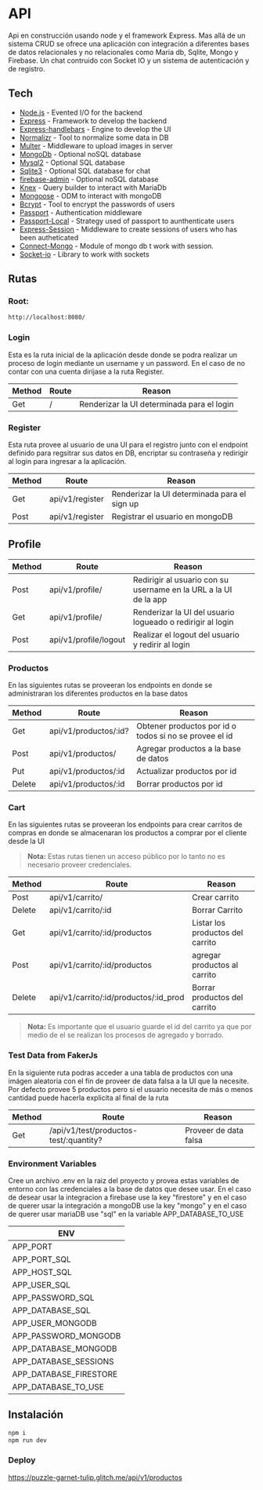 # API

Api en construcción usando node y el framework Express. Mas allá de un sistema CRUD se ofrece una aplicación con integración a diferentes bases de datos relacionales y no relacionales como Maria db, Sqlite, Mongo y Firebase. Un chat contruido con Socket IO y un sistema de autenticación y de registro.

## Tech

- [Node.js](https://nodejs.org/en/) - Evented I/O for the backend
- [Express](https://expressjs.com/es/) - Framework to develop the backend
- [Express-handlebars](https://www.npmjs.com/package/express-handlebars) - Engine to develop the UI
- [Normalizr](https://www.npmjs.com/package/normalizr) - Tool to normalize some data in DB
- [Multer](https://www.npmjs.com/package/multer) - Middleware to upload images in server
- [MongoDb](https://www.mongodb.com/) - Optional noSQL database
- [Mysql2](https://www.npmjs.com/package/mysql2) - Optional SQL database
- [Sqlite3](https://www.sqlite.org/index.html) - Optional SQL database for chat
- [firebase-admin](https://www.npmjs.com/package/firebase-admin) - Optional noSQL database
- [Knex](https://knexjs.org/) - Query builder to interact with MariaDb
- [Mongoose](https://mongoosejs.com/) - ODM to interact with mongoDB
- [Bcrypt](https://www.npmjs.com/package/bcrypt) - Tool to encrypt the passwords of users
- [Passport](https://www.passportjs.org/) - Authentication middleware
- [Passport-Local](https://www.passportjs.org/packages/passport-local/) - Strategy used of passport to aunthenticate users
- [Express-Session](https://www.npmjs.com/package/express-session) - Middleware to create sessions of users who has been autheticated
- [Connect-Mongo](https://www.npmjs.com/package/connect-mongo) - Module of mongo db t work with session.
- [Socket-io](https://socket.io/) - Library to work with sockets

## Rutas

### Root:

```sh
http://localhost:8080/
```

### Login

Esta es la ruta inicial de la aplicación desde donde se podra realizar un proceso de login mediante un username y un password.
En el caso de no contar con una cuenta dirijase a la ruta Register.

| Method | Route | Reason                                     |
| ------ | ----- | ------------------------------------------ |
| Get    | /     | Renderizar la UI determinada para el login |

### Register

Esta ruta provee al usuario de una UI para el registro junto con el endpoint definido para regsitrar sus datos en DB, encriptar su contraseña
y redirigir al login para ingresar a la aplicación.

| Method | Route           | Reason                                       |
| ------ | --------------- | -------------------------------------------- |
| Get    | api/v1/register | Renderizar la UI determinada para el sign up |
| Post   | api/v1/register | Registrar el usuario en mongoDB              |

## Profile

| Method | Route                 | Reason                                                           |     |
| ------ | --------------------- | ---------------------------------------------------------------- | --- |
| Post   | api/v1/profile/       | Redirigir al usuario con su username en la URL a la UI de la app |
| Get    | api/v1/profile/       | Renderizar la UI del usuario logueado o redirigir al login       |
| Post   | api/v1/profile/logout | Realizar el logout del usuario y redirir al login                |

### Productos

En las siguientes rutas se proveeran los endpoints en donde se administraran los diferentes productos en la base datos

| Method | Route                 | Reason                                                 |
| ------ | --------------------- | ------------------------------------------------------ |
| Get    | api/v1/productos/:id? | Obtener productos por id o todos si no se provee el id |
| Post   | api/v1/productos/     | Agregar productos a la base de datos                   |
| Put    | api/v1/productos/:id  | Actualizar productos por id                            |
| Delete | api/v1/productos/:id  | Borrar productos por id                                |

### Cart

En las siguientes rutas se proveeran los endpoints para crear carritos de compras en donde se almacenaran los productos a comprar por el cliente desde la UI

> **Nota:** Estas rutas tienen un acceso público por lo tanto no es necesario proveer credenciales.

| Method | Route                                 | Reason                           |
| ------ | ------------------------------------- | -------------------------------- |
| Post   | api/v1/carrito/                       | Crear carrito                    |
| Delete | api/v1/carrito/:id                    | Borrar Carrito                   |
| Get    | api/v1/carrito/:id/productos          | Listar los productos del carrito |
| Post   | api/v1/carrito/:id/productos          | agregar productos al carrito     |
| Delete | api/v1/carrito/:id/productos/:id_prod | Borrar productos del carrito     |

> **Nota:** Es importante que el usuario guarde el id del carrito ya que por medio de el se realizan los procesos de agregado y borrado.

### Test Data from FakerJs

En la siguiente ruta podras acceder a una tabla de productos con una imágen aleatoria con el fín de proveer de data falsa a la UI que la necesite. Por defecto provee 5 productos pero si el usuario necesita de más o menos cantidad puede hacerla explicita al final de la ruta

| Method | Route                                  | Reason                |
| ------ | -------------------------------------- | --------------------- |
| Get    | /api/v1/test/productos-test/:quantity? | Proveer de data falsa |

### Environment Variables

Cree un archivo .env en la raiz del proyecto y provea estas variables de entorno con las credenciales a la base de datos que desee usar.
En el caso de desear usar la integracion a firebase use la key "firestore" y en el caso de querer usar la integración a mongoDB use la key "mongo" y en el caso de querer usar mariaDB use "sql" en la variable APP_DATABASE_TO_USE

| ENV                    |
| ---------------------- |
| APP_PORT               |
| APP_PORT_SQL           |
| APP_HOST_SQL           |
| APP_USER_SQL           |
| APP_PASSWORD_SQL       |
| APP_DATABASE_SQL       |
| APP_USER_MONGODB       |
| APP_PASSWORD_MONGODB   |
| APP_DATABASE_MONGODB   |
| APP_DATABASE_SESSIONS  |
| APP_DATABASE_FIRESTORE |
| APP_DATABASE_TO_USE    |

## Instalación

```sh
npm i
npm run dev
```

### Deploy

https://puzzle-garnet-tulip.glitch.me/api/v1/productos
